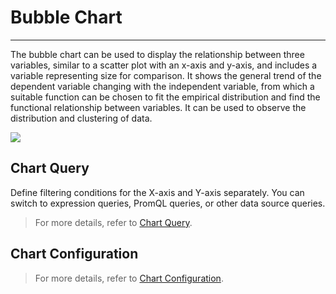 # Bubble Chart
---

The bubble chart can be used to display the relationship between three variables, similar to a scatter plot with an x-axis and y-axis, and includes a variable representing size for comparison. It shows the general trend of the dependent variable changing with the independent variable, from which a suitable function can be chosen to fit the empirical distribution and find the functional relationship between variables. It can be used to observe the distribution and clustering of data.

![](../img/bubble.png)

## Chart Query

Define filtering conditions for the X-axis and Y-axis separately. You can switch to expression queries, PromQL queries, or other data source queries.

> For more details, refer to [Chart Query](./chart-query.md).

## Chart Configuration

> For more details, refer to [Chart Configuration](./chart-config.md).

<!--
## Common Configuration

| Option | Description |
| --- | --- |
| Title | Set a title for the chart, which will be displayed in the top-left corner of the chart after setting; supports hiding. |
| Description | Add a description to the chart, which will appear as an [i] prompt after the chart title if set; otherwise, it will not be displayed. |
| Unit | **:material-numeric-1-box: Default unit display**:<br /><li>If the queried data is metrics data and you have set units for the metrics in [Metrics Management](../../metrics/dictionary.md), the default display will follow the metric's unit;<br /><li>If no related unit configuration exists in **Metrics Management**, it will display with thousand separators.<br />**:material-numeric-2-box: After configuring units**:<br />It prioritizes using your custom-configured units for display. Metrics data supports two options for numerical representation:<br /><br />**Scientific notation explanation**<br /><u>Default progression</u>: Units are ten thousand, million, etc., e.g., 10000 is displayed as 1 ten thousand, 1000000 as 1 million. Retains two decimal places;<br /><u>Short scale</u>: Units are K, M, B. i.e., thousand, million, billion, trillion, etc., in English context. For example, 1000 is 1k, 10000 is 10k, 1000000 is 1M; retains two decimal places.|
| Color | Set the display color for chart data, supporting custom preset colors entered manually. The input format is: aggregation_function(metric){"label": "label_value"}, such as `last(usage_idle){"host": "guance_01"}`. |
| Alias | <li>Supports adding aliases to grouped queries, which changes the legend names accordingly, making it easier to distinguish related metrics.<br/><li>Supports custom manual entry of preset aliases, with the input format being: aggregation_function(metric){"label": "label_value"}, such as `last(usage_idle){"host": "guance_01"}`. |
| Data Format | Choose the number of decimal places and whether to use thousand separators.<br /><li>Thousand separators are enabled by default. Disabling them displays raw values without separators. For more details, refer to [Data Thousand Separator Formatting](../visual-chart/chart-query.md#thousand). |


## Advanced Configuration

| Option | Description |
| --- | --- |
| Lock Time | Fix the time range for the current chart query data, unaffected by the global time component. After successful setup, the user-defined time appears in the top-right corner of the chart, such as 【xx minutes】, 【xx hours】, 【xx days】. If the locked time interval is 30 minutes, regardless of the time range selected by the time component, only the last 30 minutes of data will be displayed. |
| Field Mapping | Works with view variable object mapping functionality, which is off by default. If object mapping is configured in view variables:<br /><li>Enabling field mapping displays the **grouping fields** and corresponding **mapped fields** in the chart, while unmapped grouping fields are not shown;<br /><li>Disabling field mapping shows the chart normally without displaying mapped fields.<br /> |
| Workspace Authorization | Lists authorized workspaces, allowing queries and displays of data from those workspaces after selection. |
| Data Sampling | Applies only to Doris log data engine workspaces; when enabled, it samples all data except metrics, with a dynamic sampling rate based on data volume. |
| Time Offset | Non-time series data has at least a 1-minute query delay after being stored. When selecting relative time queries, this may result in recent data not being collected, leading to data loss.<br />Enabling time offset shifts the actual query time range forward by 1 minute when querying relative time intervals, preventing data gaps due to storage delays. For example, at 12:30, querying the last 15 minutes of data would actually query from 12:14 to 12:29.<br />:warning: <br /><li>This setting only applies to relative time ranges; absolute time ranges do not apply.<br /><li>For charts with time intervals, such as time series charts, time offset does not apply if the time interval exceeds 1 minute. For charts without time intervals, like overview or bar charts, time offset remains effective.
-->